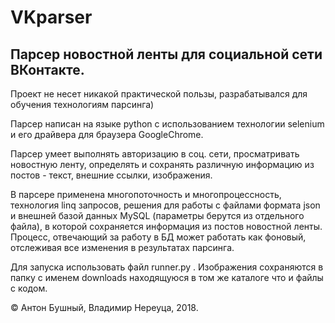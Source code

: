 ﻿# VKparser
## Парсер новостной ленты для социальной сети ВКонтакте. 
Проект не несет никакой практической пользы, разрабатывался для обучения технологиям парсинга)

Парсер написан на языке python с использованием технологии selenium и его драйвера для браузера GoogleChrome.

Парсер умеет выполнять авторизацию в соц. сети, просматривать новостную ленту, определять и сохранять различную информацию из постов - текст, внешние ссылки, изображения.

В парсере применена многопоточность и многопроцессность, технология linq запросов, решения для работы с файлами формата json и внешней базой данных MySQL (параметры берутся из отдельного файла), в которой сохраняется информация из постов новостной ленты. Процесс, отвечающий за работу в БД может работать как фоновый, отслеживая все изменения в результатах парсинга.

Для запуска использовать файл runner.py . Изображения сохраняются в папку с именем downloads находящуюся в том же каталоге что и файлы с кодом.

&copy; Антон Бушный, Владимир Нереуца, 2018.
